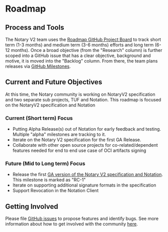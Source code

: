 # Roadmap
## Process and Tools
The Notary V2 team uses the [Roadmap GitHub Project Board](https://github.com/orgs/notaryproject/projects/2) to track short term (1-3 months) and medium term (3-6 months) efforts and long term (6-12 months). Once a broad objective (from the "Research" column) is further scoped into a GitHub issue that has a clear objective, background and motive, it is moved into the "Backlog" column. From there, the team plans releases via [GitHub Milestones](https://github.com/notaryproject/notaryproject/milestones).

## Current and Future Objectives
At this time, the Notary community is working on NotaryV2 specification  and two separate sub projects, TUF and Notation. This roadmap is focused  on the NotaryV2 specification  and Notation

### Current (Short term) Focus
- Putting Alpha Release(s) out of Notation for early feedback and testing. Multiple "alpha" milestones are tracking to it.
- Iterate on the Notary V2 specification for the first GA Release. 
- Collaborate with other open source projects for co-related/dependent features needed for end to end use case of OCI artifacts signing

### Future (Mid to Long term) Focus
- Release the first [GA version of the Notary V2 specification and Notation](https://github.com/iamsamirzon/ForTestPurpose/projects/1). This milestone is marked as "RC-1"
- Iterate on supporting additional signature formats in the specification
- Support Revocation in the Notation Client

## Getting Involved

Please file [GitHub issues](https://github.com/notaryproject/notaryproject/issues) to propose features and identify bugs. See more information about how to get involved with the community [here](https://github.com/notaryproject).
